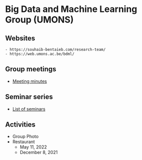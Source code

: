 # Big Data and Machine Learning Group (UMONS)

## Websites
	- https://souhaib-bentaieb.com/research-team/
	- https://web.umons.ac.be/bdml/


## Group meetings
- [Meeting minutes](/group-meetings)

## Seminar series
- [List of seminars](./seminars.md)

## Activities

* Group Photo
* Restaurant 
	- May 11, 2022
	- December 8, 2021